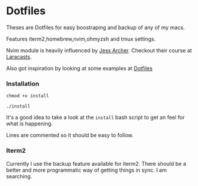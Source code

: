 # Dotfiles

Theses are Dotfiles for easy boostraping and backup of any of my macs. 

Features iterm2,homebrew,nvim,ohmyzsh and tmux settings.

Nvim module is heavily influenced by [Jess Archer](https://github.com/jessarcher). Checkout their course at [Laracasts](https://laracasts.com/series/neovim-as-a-php-ide).

Also got inspiration by looking at some examples at [Dotfiles](https://dotfiles.github.io/inspiration/)

### Installation

````
chmod +x install

./install
````

It's a good idea to take a look at the `install` bash script to get an feel for what is happening. 

Lines are commented so it should be easy to follow.


### Iterm2

Currently I use the backup feature available for iterm2. There should be a better and more programmatic way of getting things in sync. I am searching.
